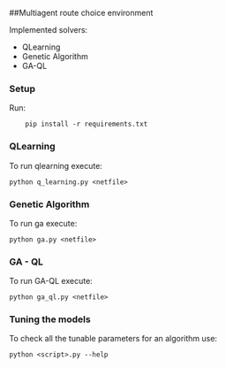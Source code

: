 ##Multiagent route choice environment

Implemented solvers:
- QLearning
- Genetic Algorithm
- GA-QL

### Setup
Run:
```
    pip install -r requirements.txt
```

### QLearning
To run qlearning execute:
```
python q_learning.py <netfile> 
```

### Genetic Algorithm
To run ga execute:
```
python ga.py <netfile> 
```

###  GA - QL
To run GA-QL execute:
```
python ga_ql.py <netfile> 
```

### Tuning the models
To check all the tunable parameters for an algorithm use:
```
python <script>.py --help
```
